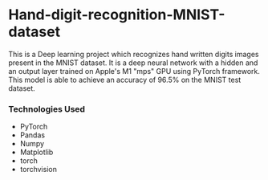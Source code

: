 # Hand-digit-recognition-MNIST-dataset

This is a Deep learning project which recognizes hand written digits images present in the MNIST dataset. It is a deep neural network with a hidden and an output layer trained on Apple's M1 "mps" GPU using PyTorch framework. This model is able to achieve an accuracy of 96.5% on the MNIST test dataset.

### Technologies Used
* PyTorch
* Pandas
* Numpy
* Matplotlib
* torch
* torchvision
